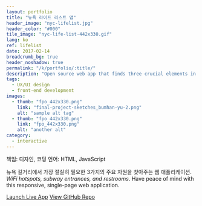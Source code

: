```yaml
---
layout: portfolio
title: "뉴욕 라이프 리스트 앱"
header_image: "nyc-lifelist.jpg"
header_color: "#000"
tile_image: "nyc-life-list-442x330.gif"
lang: ko
ref: lifelist
date: 2017-02-14
breadcrumb_bg: true
header_noshadow: true
permalink: "/k/portfolio/:title/"
description: "Open source web app that finds three crucial elements in New York street life: wifi, subway, and restrooms."
tags:
  - UX/UI design
  - front-end development
images:
  - thumb: "fpo_442x330.png"
    link: "final-project-sketches_bumhan-yu-2.png"
    alt: "sample alt tag"
  - thumb: "fpo_442x330.png"
    link: "fpo_442x330.png"
    alt: "another alt"
category:
  - interactive
---
```

<div class="project-info">
  <span>책임:</span> 디자인, 코딩
  <span>언어:</span> HTML, JavaScript
</div>

  뉴욕 길거리에서 가장 절실히 필요한 3가지의 주요 자원을 찾아주는 웹 애플리케이션. *WiFi hotspots, subway entrances, and restrooms*. Have peace of mind with this responsive, single-page web application.

<div class="buttons">
  <span class="unselectable">
  <a href="https://baadaa.github.io/nyc-life-list/" title="Launch live app" target="_blank">Launch Live App</a></span>
  <span class="unselectable"><a href="https://github.com/baadaa/NYC-Life-List" title="GitHub repo" target="_blank">View GitHub Repo</a></span>
</div>
